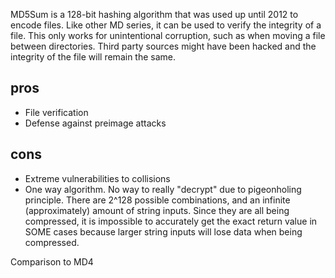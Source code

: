 MD5Sum is a 128-bit hashing algorithm that was used up until 2012 to encode files.  Like other MD series, it can be used to verify the integrity of a file.  This only works for unintentional corruption, such as when moving a file between directories.  Third party sources might have been hacked and the integrity of the file will remain the same.

pros
--
-  File verification
-  Defense against preimage attacks

cons
--
-  Extreme vulnerabilities to collisions
-  One way algorithm.  No way to really "decrypt" due to pigeonholing principle.  There are 2^128 possible combinations, and an infinite (approximately) amount of string inputs.  Since they are all being compressed, it is impossible to accurately get the exact return value in SOME cases because larger string inputs will lose data when being compressed.


Comparison to MD4
